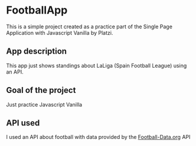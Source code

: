 # FootballApp

This is a simple project created as a practice part of the Single Page Application with Javascript Vanilla by Platzi.

## App description
This app just shows standings about LaLiga (Spain Football League) using an API.

## Goal of the project
Just practice Javascript Vanilla

## API used
I used an API about football with data provided by the [Football-Data.org](https://www.football-data.org/) API
